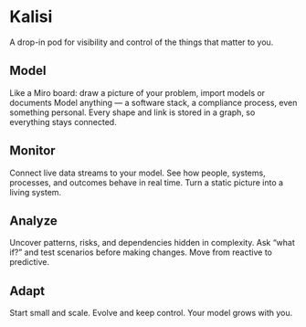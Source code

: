 # Kalisi

A drop-in pod for visibility and control of the things that matter to you.

## Model

Like a Miro board: draw a picture of your problem, import models or documents
Model anything — a software stack, a compliance process, even something personal.
Every shape and link is stored in a graph, so everything stays connected.

## Monitor

Connect live data streams to your model.
See how people, systems, processes, and outcomes behave in real time.
Turn a static picture into a living system.

## Analyze

Uncover patterns, risks, and dependencies hidden in complexity.
Ask “what if?” and test scenarios before making changes.
Move from reactive to predictive.

## Adapt

Start small and scale. 
Evolve and keep control. Your model grows with you.